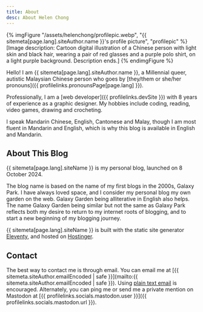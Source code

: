 ```yaml
---
title: About
desc: About Helen Chong
---
```

{% imgFigure "/assets/helenchong/profilepic.webp", "{{ sitemeta[page.lang].siteAuthor.name }}'s profile picture", "profilepic" %}
[Image description: Cartoon digital illustration of a Chinese person with light skin and black hair, wearing a pair of red glasses and a purple polo shirt, on a light purple background. Description ends.]
{% endimgFigure %}

Hello! I am {{ sitemeta[page.lang].siteAuthor.name }}, a Millennial queer, autistic Malaysian Chinese person who goes by [they/them or she/her pronouns]({{ profilelinks.pronounsPage[page.lang] }}).

Professionally, I am a [web developer]({{ profilelinks.devSite }}) with 8 years of experience as a graphic designer. My hobbies include coding, reading, video games, drawing and crocheting.

I speak Mandarin Chinese, English, Cantonese and Malay, though I am most fluent in Mandarin and English, which is why this blog is available in English and Mandarin.

## About This Blog

{{ sitemeta[page.lang].siteName }} is my personal blog, launched on 8 October 2024.

The blog name is based on the name of my first blogs in the 2000s, Galaxy Park. I have always loved space, and I consider my personal blog my own garden on the web. Galaxy Garden being alliterative in English also helps. The name Galaxy Garden being similar but not the same as Galaxy Park reflects both my desire to return to my internet roots of blogging, and to start a new beginning of my blogging journey.

{{ sitemeta[page.lang].siteName }} is built with the static site generator [Eleventy](https://www.11ty.dev/), and hosted on [Hostinger](https://www.hostinger.my/).

## Contact

The best way to contact me is through email. You can email me at [{{ sitemeta.siteAuthor.emailEncoded | safe }}](mailto:{{ sitemeta.siteAuthor.emailEncoded | safe }}). Using [plain text email](https://useplaintext.email/) is encouraged. Alternately, you can ping me or send me a private mention on Mastodon at [{{ profilelinks.socials.mastodon.user }}]({{ profilelinks.socials.mastodon.url }}).